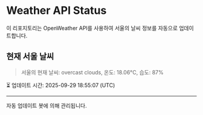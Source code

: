 
# Weather API Status

이 리포지토리는 OpenWeather API를 사용하여 서울의 날씨 정보를 자동으로 업데이트합니다.

## 현재 서울 날씨
> 서울의 현재 날씨: overcast clouds, 온도: 18.06°C, 습도: 87%

⏳ 업데이트 시간: 2025-09-29 18:55:07 (UTC)

---
자동 업데이트 봇에 의해 관리됩니다.
